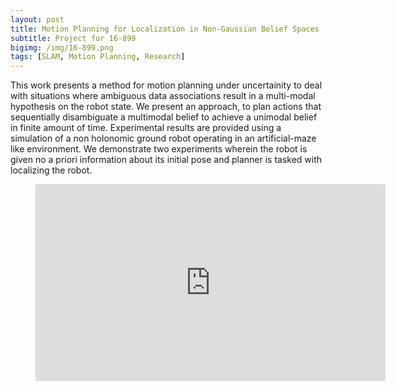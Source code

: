 ```yaml
---
layout: post
title: Motion Planning for Localization in Non-Gaussian Belief Spaces
subtitle: Project for 16-899
bigimg: /img/16-899.png
tags: [SLAM, Motion Planning, Research]
---
```


This work presents a method for motion planning under uncertainity to deal with situations where ambiguous data associations result in a multi-modal hypothesis on the robot state. We present an approach, to plan actions that sequentially disambiguate a multimodal belief to achieve a unimodal belief in finite amount of time. Experimental results are provided using a simulation of a non holonomic ground robot operating in an artificial-maze like environment. We demonstrate two experiments wherein the robot is given no a priori information about its initial pose and planner is tasked with localizing the robot.

<figure class="video_container">
  <iframe width="560" height="315" src="https://www.youtube.com/embed/oYWcL3pDUCc" frameborder="0" allow="accelerometer; autoplay; encrypted-media; gyroscope; picture-in-picture" allowfullscreen></iframe>
</figure>